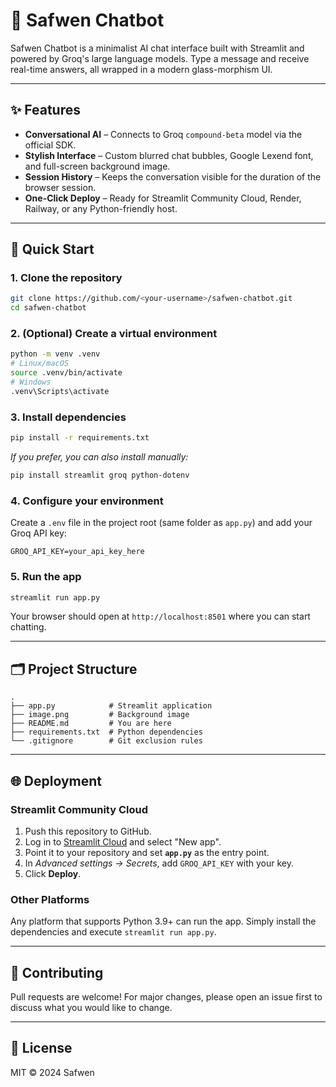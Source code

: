 # 🤖 Safwen Chatbot

Safwen Chatbot is a minimalist AI chat interface built with Streamlit and powered by Groq's large language models. Type a message and receive real-time answers, all wrapped in a modern glass-morphism UI.

---

## ✨ Features

- **Conversational AI** – Connects to Groq `compound-beta` model via the official SDK.
- **Stylish Interface** – Custom blurred chat bubbles, Google Lexend font, and full-screen background image.
- **Session History** – Keeps the conversation visible for the duration of the browser session.
- **One-Click Deploy** – Ready for Streamlit Community Cloud, Render, Railway, or any Python-friendly host.

---

## 🚀 Quick Start

### 1. Clone the repository

```bash
git clone https://github.com/<your-username>/safwen-chatbot.git
cd safwen-chatbot
```

### 2. (Optional) Create a virtual environment

```bash
python -m venv .venv
# Linux/macOS
source .venv/bin/activate
# Windows
.venv\Scripts\activate
```

### 3. Install dependencies

```bash
pip install -r requirements.txt
```

*If you prefer, you can also install manually:*

```bash
pip install streamlit groq python-dotenv
```

### 4. Configure your environment

Create a `.env` file in the project root (same folder as `app.py`) and add your Groq API key:

```env
GROQ_API_KEY=your_api_key_here
```

### 5. Run the app

```bash
streamlit run app.py
```

Your browser should open at `http://localhost:8501` where you can start chatting.

---

## 🗂️ Project Structure

```
.
├── app.py            # Streamlit application
├── image.png         # Background image
├── README.md         # You are here
├── requirements.txt  # Python dependencies
└── .gitignore        # Git exclusion rules
```

---

## 🌐 Deployment

### Streamlit Community Cloud

1. Push this repository to GitHub.
2. Log in to [Streamlit Cloud](https://streamlit.io/cloud) and select "New app".
3. Point it to your repository and set **`app.py`** as the entry point.
4. In *Advanced settings → Secrets*, add `GROQ_API_KEY` with your key.
5. Click **Deploy**.

### Other Platforms

Any platform that supports Python 3.9+ can run the app. Simply install the dependencies and execute `streamlit run app.py`.

---

## 🤝 Contributing

Pull requests are welcome! For major changes, please open an issue first to discuss what you would like to change.

---

## 📄 License

MIT © 2024 Safwen 